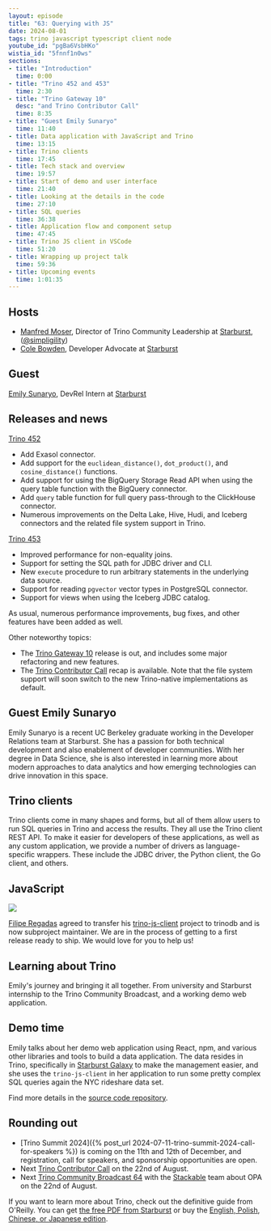 ```yaml
---
layout: episode
title: "63: Querying with JS"
date: 2024-08-01
tags: trino javascript typescript client node
youtube_id: "pgBa6VsbHKo"
wistia_id: "5fnnf1n0ws"
sections:
- title: "Introduction"
  time: 0:00
- title: "Trino 452 and 453"
  time: 2:30
- title: "Trino Gateway 10"
  desc: "and Trino Contributor Call"
  time: 8:35
- title: "Guest Emily Sunaryo"
  time: 11:40
- title: Data application with JavaScript and Trino
  time: 13:15
- title: Trino clients
  time: 17:45
- title: Tech stack and overview
  time: 19:57
- title: Start of demo and user interface
  time: 21:40
- title: Looking at the details in the code 
  time: 27:10
- title: SQL queries
  time: 36:38
- title: Application flow and component setup
  time: 47:45
- title: Trino JS client in VSCode
  time: 51:20
- title: Wrapping up project talk
  time: 59:36
- title: Upcoming events
  time: 1:01:35
---
```


## Hosts

* [Manfred Moser](https://www.linkedin.com/in/manfredmoser), Director of Trino
  Community Leadership at [Starburst](https://starburst.io),
  ([@simpligility](https://twitter.com/simpligility))
* [Cole Bowden](https://www.linkedin.com/in/cole-m-bowden), Developer Advocate
  at [Starburst](https://starburst.io)

## Guest

[Emily Sunaryo](https://www.linkedin.com/in/emilyasunaryo), DevRel Intern at
[Starburst](https://starburst.io)

## Releases and news

[Trino 452](https://trino.io/docs/current/release/release-452.html)

* Add Exasol connector.
* Add support for the `euclidean_distance()`, `dot_product()`, and
  `cosine_distance()` functions.
* Add support for using the BigQuery Storage Read API when using the query table
  function with the BigQuery connector.
* Add `query` table function for full query pass-through to the ClickHouse
  connector.
* Numerous improvements on the Delta Lake, Hive, Hudi, and Iceberg connectors
  and the related file system support in Trino.

[Trino 453](https://trino.io/docs/current/release/release-453.html)

* Improved performance for non-equality joins.
* Support for setting the SQL path for JDBC driver and CLI.
* New `execute` procedure to run arbitrary statements in the underlying data source.
* Support for reading `pgvector` vector types in PostgreSQL connector.
* Support for views when using the Iceberg JDBC catalog.

As usual, numerous performance improvements, bug fixes, and other features
have been added as well.

Other noteworthy topics:

* The [Trino Gateway 10](https://trinodb.github.io/trino-gateway/release-notes/)
  release is out, and includes some major refactoring and new features.
* The [Trino Contributor Call](https://github.com/trinodb/trino/wiki/Contributor-meetings#trino-contributor-call-25-jul-2024)
  recap is available. Note that the file system support will soon switch to the
  new Trino-native implementations as default.

## Guest Emily Sunaryo

Emily Sunaryo is a recent UC Berkeley graduate working in the Developer
Relations team at Starburst. She has a passion for both technical development
and also enablement of developer communities. With her degree in Data Science,
she is also interested in learning more about modern approaches to data
analytics and how emerging technologies can drive innovation in this space.

## Trino clients

Trino clients come in many shapes and forms, but all of them allow users to run
SQL queries in Trino and access the results. They all use the Trino client REST
API. To make it easier for developers of these applications, as well as any
custom application, we provide a number of drivers as language-specific
wrappers. These include the JDBC driver, the Python client, the Go client, and
others.

## JavaScript

<img src="{{site.url}}/assets/images/logos/javascript.png">

[Filipe Regadas](https://github.com/regadas) agreed to transfer his
[trino-js-client](https://github.com/trinodb/trino-js-client) project to
trinodb and is now subproject maintainer. We are in the process of getting to a
first release ready to ship. We would love for you to help us!

## Learning about Trino

Emily's journey and bringing it all together. From university and Starburst
internship to the Trino Community Broadcast, and a working demo web application.

## Demo time

Emily talks about her demo web application using React, npm, and various other
libraries and tools to build a data application. The data resides in Trino,
specifically in [Starburst
Galaxy](https://www.starburst.io/platform/starburst-galaxy/) to make the
management easier, and she uses the `trino-js-client` in her application to run
some pretty complex SQL queries again the NYC rideshare data set.

Find more details in the
[source code repository](https://github.com/emilysunaryo/trino-js-demo).

## Rounding out

* [Trino Summit 2024]({% post_url 2024-07-11-trino-summit-2024-call-for-speakers %})
  is coming on the 11th and 12th of December, and registration, call for
  speakers, and sponsorship opportunities are open.
* Next [Trino Contributor Call](https://github.com/trinodb/trino/wiki/Contributor-meetings#trino-contributor-call-22-aug-2024)
  on the 22nd of August.
* Next [Trino Community Broadcast 64]({{site.url}}/broadcast/index.html) with
  the [Stackable]({{site.url}}/users.html#stackable) team about OPA on the 22nd
  of August.

If you want to learn more about Trino, check out the definitive guide from
O'Reilly. You can get [the free PDF from
Starburst](https://www.starburst.io/info/oreilly-trino-guide/) or buy the
[English, Polish, Chinese, or Japanese
edition]({{site.url}}/trino-the-definitive-guide.html).
